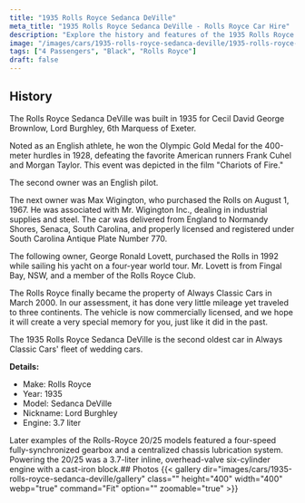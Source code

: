 ```yaml
---
title: "1935 Rolls Royce Sedanca DeVille"
meta_title: "1935 Rolls Royce Sedanca DeVille - Rolls Royce Car Hire"
description: "Explore the history and features of the 1935 Rolls Royce Sedanca DeVille, a luxury car that has traveled across three continents and is part of the Always Classic Cars collection."date: 2022-04-04T05:00:00Z
image: "/images/cars/1935-rolls-royce-sedanca-deville/1935-rolls-royce-sedanca-deville.jpg"
tags: ["4 Passengers", "Black", "Rolls Royce"]
draft: false
---
```

## History

The Rolls Royce Sedanca DeVille was built in 1935 for Cecil David George Brownlow, Lord Burghley, 6th Marquess of Exeter.

Noted as an English athlete, he won the Olympic Gold Medal for the 400-meter hurdles in 1928, defeating the favorite American runners Frank Cuhel and Morgan Taylor. This event was depicted in the film "Chariots of Fire."

The second owner was an English pilot.

The next owner was Max Wigington, who purchased the Rolls on August 1, 1967. He was associated with Mr. Wigington Inc., dealing in industrial supplies and steel. The car was delivered from England to Normandy Shores, Senaca, South Carolina, and properly licensed and registered under South Carolina Antique Plate Number 770.

The following owner, George Ronald Lovett, purchased the Rolls in 1992 while sailing his yacht on a four-year world tour. Mr. Lovett is from Fingal Bay, NSW, and a member of the Rolls Royce Club.

The Rolls Royce finally became the property of Always Classic Cars in March 2000. In our assessment, it has done very little mileage yet traveled to three continents. The vehicle is now commercially licensed, and we hope it will create a very special memory for you, just like it did in the past.

The 1935 Rolls Royce Sedanca DeVille is the second oldest car in Always Classic Cars' fleet of wedding cars.

**Details:**
- Make: Rolls Royce
- Year: 1935
- Model: Sedanca DeVille
- Nickname: Lord Burghley
- Engine: 3.7 liter

Later examples of the Rolls-Royce 20/25 models featured a four-speed fully-synchronized gearbox and a centralized chassis lubrication system. Powering the 20/25 was a 3.7-liter inline, overhead-valve six-cylinder engine with a cast-iron block.## Photos
{{< gallery dir="images/cars/1935-rolls-royce-sedanca-deville/gallery" class="" height="400" width="400" webp="true" command="Fit" option="" zoomable="true" >}}
